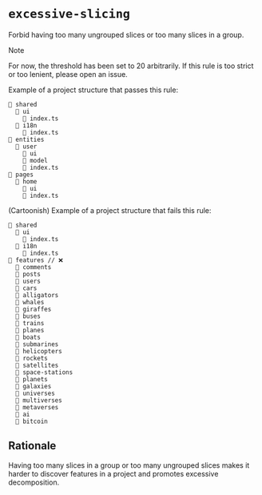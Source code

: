 # `excessive-slicing`

Forbid having too many ungrouped slices or too many slices in a group.

> [!NOTE]
> For now, the threshold has been set to 20 arbitrarily. If this rule is too strict or too lenient, please open an issue.

Example of a project structure that passes this rule:

```
📂 shared
  📂 ui
    📄 index.ts
  📂 i18n
    📄 index.ts
📂 entities
  📂 user
    📂 ui
    📂 model
    📄 index.ts
📂 pages
  📂 home
    📂 ui
    📄 index.ts
```

(Cartoonish) Example of a project structure that fails this rule:

```
📂 shared
  📂 ui
    📄 index.ts
  📂 i18n
    📄 index.ts
📂 features // ❌
  📂 comments
  📂 posts
  📂 users
  📂 cars
  📂 alligators
  📂 whales
  📂 giraffes
  📂 buses
  📂 trains
  📂 planes
  📂 boats
  📂 submarines
  📂 helicopters
  📂 rockets
  📂 satellites
  📂 space-stations
  📂 planets
  📂 galaxies
  📂 universes
  📂 multiverses
  📂 metaverses
  📂 ai
  📂 bitcoin
```

## Rationale

Having too many slices in a group or too many ungrouped slices makes it harder to discover features in a project and promotes excessive decomposition.
